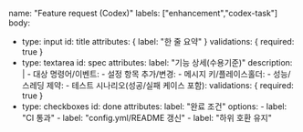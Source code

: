 name: "Feature request (Codex)"
labels: ["enhancement","codex-task"]
body:
  - type: input
    id: title
    attributes: { label: "한 줄 요약" }
    validations: { required: true }
  - type: textarea
    id: spec
    attributes:
      label: "기능 상세(수용기준)"
      description: |
        - 대상 명령어/이벤트:
        - 설정 항목 추가/변경:
        - 메시지 키/플레이스홀더:
        - 성능/스레딩 제약:
        - 테스트 시나리오(성공/실패 케이스 포함):
    validations: { required: true }
  - type: checkboxes
    id: done
    attributes:
      label: "완료 조건"
      options:
        - label: "CI 통과"
        - label: "config.yml/README 갱신"
        - label: "하위 호환 유지"
